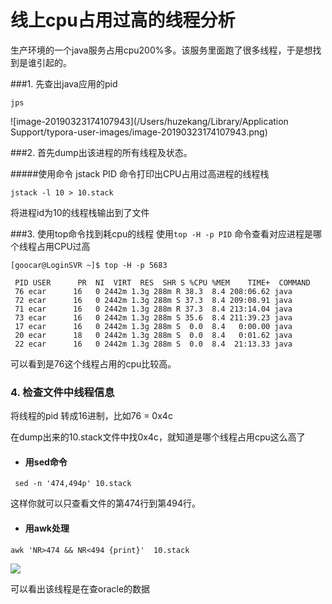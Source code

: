 # 线上cpu占用过高的线程分析

生产环境的一个java服务占用cpu200%多。该服务里面跑了很多线程，于是想找到是谁引起的。

###1. 先查出java应用的pid

```
jps
```

![image-20190323174107943](/Users/huzekang/Library/Application Support/typora-user-images/image-20190323174107943.png)



###2. 首先dump出该进程的所有线程及状态。

#####使用命令 jstack PID 命令打印出CPU占用过高进程的线程栈

```
jstack -l 10 > 10.stack
```

将进程id为10的线程栈输出到了文件



###3. 使用top命令找到耗cpu的线程
  使用`top -H -p PID` 命令查看对应进程是哪个线程占用CPU过高

```
[goocar@LoginSVR ~]$ top -H -p 5683

 PID USER      PR  NI  VIRT  RES  SHR S %CPU %MEM    TIME+  COMMAND                                                                
 76 ecar      16   0 2442m 1.3g 288m R 38.3  8.4 208:06.62 java                                                                   
 72 ecar      16   0 2442m 1.3g 288m S 37.3  8.4 209:08.91 java                                                                   
 71 ecar      16   0 2442m 1.3g 288m R 37.3  8.4 213:14.04 java                                                                   
 73 ecar      16   0 2442m 1.3g 288m S 35.6  8.4 211:39.23 java                                                                   
 17 ecar      16   0 2442m 1.3g 288m S  0.0  8.4   0:00.00 java                                                                   
 20 ecar      18   0 2442m 1.3g 288m S  0.0  8.4   0:01.62 java                                                                   
 22 ecar      16   0 2442m 1.3g 288m S  0.0  8.4  21:13.33 java    
```

可以看到是76这个线程占用的cpu比较高。

### 4. 检查文件中线程信息

将线程的pid 转成16进制，比如76 = 0x4c

在dump出来的10.stack文件中找0x4c，就知道是哪个线程占用cpu这么高了

- #### 用sed命令

```shell
 sed -n '474,494p' 10.stack
```

这样你就可以只查看文件的第474行到第494行。

- ####  用awk处理

```shell
awk 'NR>474 && NR<494 {print}'  10.stack
```

![](https://raw.githubusercontent.com/peter1040080742/picbed/master/20190323173805.png)

可以看出该线程是在查oracle的数据